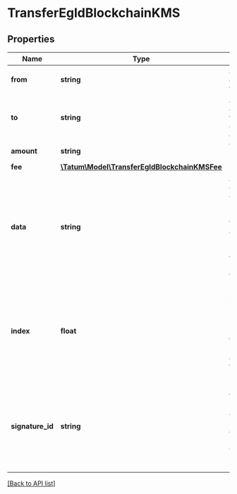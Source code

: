 # TransferEgldBlockchainKMS

## Properties

Name | Type | Description | Notes
------------ | ------------- | ------------- | -------------
**from** | **string** | Account address of the sender |
**to** | **string** | Account address of the receiver or smart contract |
**amount** | **string** | Value to be sent. |
**fee** | [**\Tatum\Model\TransferEgldBlockchainKMSFee**](TransferEgldBlockchainKMSFee.md) |  | [optional]
**data** | **string** | Additional data that can be passed to a blockchain transaction as a data property; must be in the hexadecimal format | [optional]
**index** | **float** | If signatureId is mnemonic-based, this is the index to the specific address from that mnemonic. | [optional]
**signature_id** | **string** | Identifier of the private key associated in signing application. Private key, or signature Id must be present. |

[[Back to API list]](../../README.md#api-endpoints)
